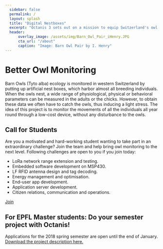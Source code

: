 ```yaml
---
  sidebar: false
  permalink: /
  layout: splash
  title: "Digital Nestboxes"
  excerpt: "Octanis 3 sets out on a mission to equip Switzerland's owl nestboxes with an electronic addon. The device enables owl identification in real time on an open web platform."
  header:
      overlay_image: /assets/img/Barn_Owl_Pair_iHenry.JPG
      cta_url: "/about"
      caption: "Image: Barn Owl Pair by I. Henry"
---
```

<h1>Better Owl Monitoring</h1>
Barn Owls (Tyto alba) ecology is monitored in western Switzerland by putting up artificial nest boxes, which harbor almost all breeding individuals. When the owls nest, a wide range of physiological, physical or behavioral parameters can be measured in the adults or the chicks. However, to obtain these data we often have to catch the owls, thus inducing a light stress. The idea of this project is to monitor the movements of all the individuals all year round through a low-cost device, without any disturbance to the owls.


<h2>Call for Students</h2>
Are you a motivated and hard-working student wanting to take part in an extraordinary challenge? Join the team and help bring owl monitoring to the next level. Following challenges are open to you if you join today:

<ul>
  <li>LoRa network range extension and testing.</li>
  <li>Embedded software development on MSP430.</li>
  <li>LF RFID antenna design and tag decoding.</li>
  <li>Energy management and optimisation.</li>
  <li>End-user app development.</li>
  <li>Application server development.</li>
  <li>Citizen relations, communication and operations.</li>
</ul>

<a href="mailto:info@octanis.org?subject=I would like to join the Nestbox Project!" class="btn btn--dark-outline btn--large">Join</a>


<h2>For EPFL Master students: Do your semester project with Octanis!</h2>
Applications for the 2018 spring semester are open until the end of January. <a href="assets/pdf/Semester_Project_Octanis_RFID_reader_design_for_Owl_Monitoring.pdf" download>Download the project description here.</a>

